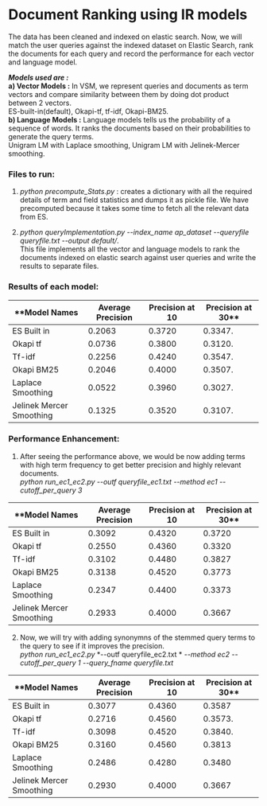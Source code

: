 # Document Ranking using IR models

The data has been cleaned and indexed on elastic search. Now, we will match the user queries against the indexed dataset on Elastic Search, rank the documents for each query and record the performance for each vector and language model.

**_Models used are :_**      
**a) Vector Models :** In VSM, we represent queries and documents as term vectors and compare similarity between them by doing dot product between 2 vectors.            
         ES-built-in(default), Okapi-tf, tf-idf, Okapi-BM25.  
**b) Language Models :** Language models tells us the probability of a sequence of words. It ranks the documents based on their probabilities to generate the query terms.       
Unigram LM with Laplace smoothing, Unigram LM with Jelinek-Mercer smoothing.


### Files to run:   

1. *python precompute_Stats.py* : creates a dictionary with all the required details of term and field statistics and dumps it as pickle file. We have precomputed because it takes some time to fetch all the relevant data from ES.

2. *python queryImplementation.py*
*--index_name ap_dataset*
*--queryfile queryfile.txt*
*--output default/*.  
This file implements all the vector and language models to rank the documents indexed on elastic search against user queries and write the results to separate files.

### Results of each model:

|**Model Names   | Average Precision   | Precision at 10  | Precision at 30**   |  
|--------------- | ------------------  | ----------------  | ------------------  |
|ES Built in     |	     0.2063	    |     0.3720	    |       0.3347.       |
|Okapi tf	       |       0.0736	     |     0.3800	     |     0.3120.       |
|Tf-idf	       |       0.2256	       |   0.4240	      |    0.3547.      |
|Okapi BM25	  |       0.2046	      |    0.4000	     |     0.3507.      |
|Laplace Smoothing |	0.0522	        |  0.3960	     |     0.3027.      |
|Jelinek Mercer Smoothing |	0.1325	   |  0.3520	     |     0.3107.      |


### Performance Enhancement:

1. After seeing the performance above, we would be now adding terms with high term frequency to get better precision and highly relevant documents.    
      *python run_ec1_ec2.py*
      *--outf queryfile_ec1.txt*
      *--method ec1 --cutoff_per_query 3*
      
|**Model Names   | Average Precision   | Precision at 10  | Precision at 30**    |  
|--------------- | ------------------  | ----------------  | ------------------  |
|ES Built in	|0.3092	|0.4320	|0.3720|
|Okapi tf	|0.2550	|0.4360	|0.3320|
|Tf-idf	|0.3102	|0.4480	|0.3827|
|Okapi BM25	|0.3138	|0.4520	|0.3773|
|Laplace Smoothing	|0.2347	|0.4400	|0.3373|
|Jelinek Mercer Smoothing	|0.2933	|0.4000	|0.3667|




2. Now, we will try with adding synonymns of the stemmed query terms to the query to see if it improves the precision.    
      *python run_ec1_ec2.py*
      *--outf queryfile_ec2.txt *
      *--method ec2*
      *--cutoff_per_query 1*
      *--query_fname queryfile.txt*
      
      
|**Model Names   | Average Precision   | Precision at 10  | Precision at 30**    |  
|--------------- | ------------------  | ----------------  | ------------------  |
|ES Built in	|0.3077	|0.4360	|0.3587 |
|Okapi tf	|0.2716	|0.4560	|0.3573. |
|Tf-idf	|0.3098	|0.4520	|0.3840.  |
|Okapi BM25	|0.3160	|0.4560	|0.3813|
|Laplace Smoothing	|0.2486	|0.4280	|0.3480|
|Jelinek Mercer Smoothing	|0.2930	|0.4000	|0.3667|
      
 
